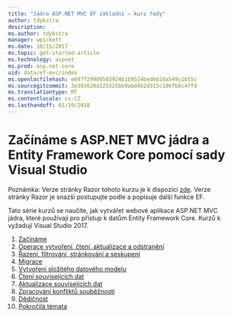 ```yaml
---
title: "Jádro ASP.NET MVC EF základní – kurz řady"
author: tdykstra
description: 
ms.author: tdykstra
manager: wpickett
ms.date: 10/15/2017
ms.topic: get-started-article
ms.technology: aspnet
ms.prod: asp.net-core
uid: data/ef-mvc/index
ms.openlocfilehash: e697f29989583924b1b9524bedeb2da549c1b55c
ms.sourcegitcommit: 3e303620a125325bb9abd4b2d315c106fb8c47fd
ms.translationtype: MT
ms.contentlocale: cs-CZ
ms.lasthandoff: 01/19/2018
---
```

# <a name="getting-started-with-aspnet-core-mvc-and-entity-framework-core-using-visual-studio"></a>Začínáme s ASP.NET MVC jádra a Entity Framework Core pomocí sady Visual Studio

Poznámka: Verze stránky Razor tohoto kurzu je k dispozici [zde](xref:data/ef-rp/intro). Verze stránky Razor je snazší postupujte podle a popisuje další funkce EF.

Tato série kurzů se naučíte, jak vytvářet webové aplikace ASP.NET MVC jádra, které používají pro přístup k datům Entity Framework Core. Kurzů k vyžadují Visual Studio 2017.

1. [Začínáme](intro.md)
2. [Operace vytvoření, čtení, aktualizace a odstranění](crud.md)
3. [Řazení, filtrování, stránkování a seskupení](sort-filter-page.md)
4. [Migrace](migrations.md)
5. [Vytvoření složitého datového modelu](complex-data-model.md)
6. [Čtení souvisejících dat](read-related-data.md)
7. [Aktualizace souvisejících dat](update-related-data.md)
8. [Zpracování konfliktů souběžnosti](concurrency.md)
9. [Dědičnost](inheritance.md)
10. [Pokročilá témata](advanced.md)
